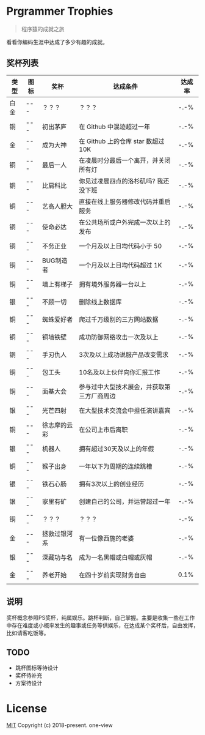# Prgrammer Trophies

> 程序猿的成就之旅

看看你编码生涯中达成了多少有趣的成就。

## 奖杯列表

| 类型 | 图标 | 奖杯 | 达成条件 | 达成率 |
| --- | --- | --- | --- | --- |
| 白金 | --- | ？？？ | ？？？ | -.-% |
| 铜 | --- | 初出茅庐 | 在 Github 中混迹超过一年 | -.-% |
| 金 | --- | 成为大神 | 在 Github 上的仓库 star 数超过 10K | -.-% |
| 铜 | --- | 最后一人 | 在凌晨时分最后一个离开，并关闭所有灯 | -.-% |
| 铜 | --- | 比肩科比 | 你见过凌晨四点的洛杉矶吗? 我还没下班 | -.-% |
| 铜 | --- | 艺高人胆大 | 直接在线上服务器修改代码并重启服务 | -.-% |
| 铜 | --- | 使命必达 | 在公共场所或户外完成一次以上的发布 | -.-% |
| 铜 | --- | 不务正业 | 一个月及以上日均代码小于 50 | -.-% |
| 铜 | --- | BUG制造者 | 一个月及以上日均代码超过 1K | -.-% |
| 铜 | --- | 墙上有梯子 | 拥有境外服务器一台以上 | -.-% |
| 银 | --- | 不顾一切 | 删除线上数据库 | -.-% |
| 铜 | --- | 蜘蛛爱好者 | 爬过千万级别的三方网站数据 | -.-% |
| 铜 | --- | 铜墙铁壁 | 成功防御网络攻击一次及以上 | -.-% |
| 铜 | --- | 手刃仇人 | 3次及以上成功说服产品改变需求 | -.-% |
| 铜 | --- | 包工头 | 10名及以上伙伴向你汇报工作 | -.-% |
| 铜 | --- | 面基大会 | 参与过中大型技术展会，并获取第三方厂商周边 | -.-% |
| 银 | --- | 光芒四射 | 在大型技术交流会中担任演讲嘉宾 | -.-% |
| 铜 | --- | 徐志摩的云彩 | 在公司上市后离职 | -.-% |
| 银 | --- | 机器人 | 拥有超过30天及以上的年假 | -.-% |
| 铜 | --- | 猴子出身 | 一年以下为周期的连续跳槽 | -.-% |
| 银 | --- | 铁石心肠 | 拥有3次以上的创业经历 | -.-% |
| 银 | --- | 家里有矿 | 创建自己的公司，并运营超过一年 | -.-% |
| 铜 | --- | ？？？ | ？？？ | -.-% |
| 金 | --- | 拯救过银河系 | 有一位像西施的老婆 | -.-% |
| 银 | --- | 深藏功与名 | 成为一名黑帽或白帽或灰帽 | -.-% |
| 金 | --- | 养老开始 | 在四十岁前实现财务自由 | 0.1% |

## 说明

奖杯概念参照PS奖杯，纯属娱乐。跳杯判断，自己掌握。主要是收集一些在工作中存在难度或小概率发生的趣事或任务等供娱乐，在达成某个奖杯后，自由发挥，比如请客吃饭等。

## TODO
- 跳杯图标等待设计
- 奖杯待补充
- 方案待设计

# License

[MIT](http://opensource.org/licenses/MIT)
Copyright (c) 2018-present. one-view